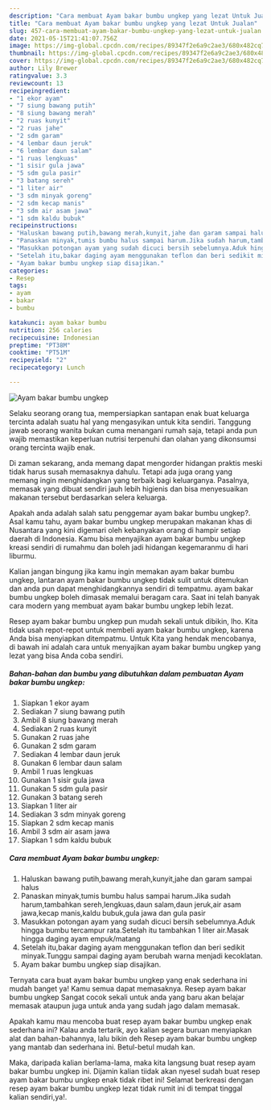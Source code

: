 ```yaml
---
description: "Cara membuat Ayam bakar bumbu ungkep yang lezat Untuk Jualan"
title: "Cara membuat Ayam bakar bumbu ungkep yang lezat Untuk Jualan"
slug: 457-cara-membuat-ayam-bakar-bumbu-ungkep-yang-lezat-untuk-jualan
date: 2021-05-15T21:41:07.756Z
image: https://img-global.cpcdn.com/recipes/89347f2e6a9c2ae3/680x482cq70/ayam-bakar-bumbu-ungkep-foto-resep-utama.jpg
thumbnail: https://img-global.cpcdn.com/recipes/89347f2e6a9c2ae3/680x482cq70/ayam-bakar-bumbu-ungkep-foto-resep-utama.jpg
cover: https://img-global.cpcdn.com/recipes/89347f2e6a9c2ae3/680x482cq70/ayam-bakar-bumbu-ungkep-foto-resep-utama.jpg
author: Lily Brewer
ratingvalue: 3.3
reviewcount: 13
recipeingredient:
- "1 ekor ayam"
- "7 siung bawang putih"
- "8 siung bawang merah"
- "2 ruas kunyit"
- "2 ruas jahe"
- "2 sdm garam"
- "4 lembar daun jeruk"
- "6 lembar daun salam"
- "1 ruas lengkuas"
- "1 sisir gula jawa"
- "5 sdm gula pasir"
- "3 batang sereh"
- "1 liter air"
- "3 sdm minyak goreng"
- "2 sdm kecap manis"
- "3 sdm air asam jawa"
- "1 sdm kaldu bubuk"
recipeinstructions:
- "Haluskan bawang putih,bawang merah,kunyit,jahe dan garam sampai halus"
- "Panaskan minyak,tumis bumbu halus sampai harum.Jika sudah harum,tambahkan sereh,lengkuas,daun salam,daun jeruk,air asam jawa,kecap manis,kaldu bubuk,gula jawa dan gula pasir"
- "Masukkan potongan ayam yang sudah dicuci bersih sebelumnya.Aduk hingga bumbu tercampur rata.Setelah itu tambahkan 1 liter air.Masak hingga daging ayam empuk/matang"
- "Setelah itu,bakar daging ayam menggunakan teflon dan beri sedikit minyak.Tunggu sampai daging ayam berubah warna menjadi kecoklatan."
- "Ayam bakar bumbu ungkep siap disajikan."
categories:
- Resep
tags:
- ayam
- bakar
- bumbu

katakunci: ayam bakar bumbu 
nutrition: 256 calories
recipecuisine: Indonesian
preptime: "PT38M"
cooktime: "PT51M"
recipeyield: "2"
recipecategory: Lunch

---
```



![Ayam bakar bumbu ungkep](https://img-global.cpcdn.com/recipes/89347f2e6a9c2ae3/680x482cq70/ayam-bakar-bumbu-ungkep-foto-resep-utama.jpg)

Selaku seorang orang tua, mempersiapkan santapan enak buat keluarga tercinta adalah suatu hal yang mengasyikan untuk kita sendiri. Tanggung jawab seorang  wanita bukan cuma menangani rumah saja, tetapi anda pun wajib memastikan keperluan nutrisi terpenuhi dan olahan yang dikonsumsi orang tercinta wajib enak.

Di zaman  sekarang, anda memang dapat mengorder hidangan praktis meski tidak harus susah memasaknya dahulu. Tetapi ada juga orang yang memang ingin menghidangkan yang terbaik bagi keluarganya. Pasalnya, memasak yang dibuat sendiri jauh lebih higienis dan bisa menyesuaikan makanan tersebut berdasarkan selera keluarga. 



Apakah anda adalah salah satu penggemar ayam bakar bumbu ungkep?. Asal kamu tahu, ayam bakar bumbu ungkep merupakan makanan khas di Nusantara yang kini digemari oleh kebanyakan orang di hampir setiap daerah di Indonesia. Kamu bisa menyajikan ayam bakar bumbu ungkep kreasi sendiri di rumahmu dan boleh jadi hidangan kegemaranmu di hari liburmu.

Kalian jangan bingung jika kamu ingin memakan ayam bakar bumbu ungkep, lantaran ayam bakar bumbu ungkep tidak sulit untuk ditemukan dan anda pun dapat menghidangkannya sendiri di tempatmu. ayam bakar bumbu ungkep boleh dimasak memalui beragam cara. Saat ini telah banyak cara modern yang membuat ayam bakar bumbu ungkep lebih lezat.

Resep ayam bakar bumbu ungkep pun mudah sekali untuk dibikin, lho. Kita tidak usah repot-repot untuk membeli ayam bakar bumbu ungkep, karena Anda bisa menyiapkan ditempatmu. Untuk Kita yang hendak mencobanya, di bawah ini adalah cara untuk menyajikan ayam bakar bumbu ungkep yang lezat yang bisa Anda coba sendiri.

<!--inarticleads1-->

##### Bahan-bahan dan bumbu yang dibutuhkan dalam pembuatan Ayam bakar bumbu ungkep:

1. Siapkan 1 ekor ayam
1. Sediakan 7 siung bawang putih
1. Ambil 8 siung bawang merah
1. Sediakan 2 ruas kunyit
1. Gunakan 2 ruas jahe
1. Gunakan 2 sdm garam
1. Sediakan 4 lembar daun jeruk
1. Gunakan 6 lembar daun salam
1. Ambil 1 ruas lengkuas
1. Gunakan 1 sisir gula jawa
1. Gunakan 5 sdm gula pasir
1. Gunakan 3 batang sereh
1. Siapkan 1 liter air
1. Sediakan 3 sdm minyak goreng
1. Siapkan 2 sdm kecap manis
1. Ambil 3 sdm air asam jawa
1. Siapkan 1 sdm kaldu bubuk




<!--inarticleads2-->

##### Cara membuat Ayam bakar bumbu ungkep:

1. Haluskan bawang putih,bawang merah,kunyit,jahe dan garam sampai halus
1. Panaskan minyak,tumis bumbu halus sampai harum.Jika sudah harum,tambahkan sereh,lengkuas,daun salam,daun jeruk,air asam jawa,kecap manis,kaldu bubuk,gula jawa dan gula pasir
1. Masukkan potongan ayam yang sudah dicuci bersih sebelumnya.Aduk hingga bumbu tercampur rata.Setelah itu tambahkan 1 liter air.Masak hingga daging ayam empuk/matang
1. Setelah itu,bakar daging ayam menggunakan teflon dan beri sedikit minyak.Tunggu sampai daging ayam berubah warna menjadi kecoklatan.
1. Ayam bakar bumbu ungkep siap disajikan.




Ternyata cara buat ayam bakar bumbu ungkep yang enak sederhana ini mudah banget ya! Kamu semua dapat memasaknya. Resep ayam bakar bumbu ungkep Sangat cocok sekali untuk anda yang baru akan belajar memasak ataupun juga untuk anda yang sudah jago dalam memasak.

Apakah kamu mau mencoba buat resep ayam bakar bumbu ungkep enak sederhana ini? Kalau anda tertarik, ayo kalian segera buruan menyiapkan alat dan bahan-bahannya, lalu bikin deh Resep ayam bakar bumbu ungkep yang mantab dan sederhana ini. Betul-betul mudah kan. 

Maka, daripada kalian berlama-lama, maka kita langsung buat resep ayam bakar bumbu ungkep ini. Dijamin kalian tiidak akan nyesel sudah buat resep ayam bakar bumbu ungkep enak tidak ribet ini! Selamat berkreasi dengan resep ayam bakar bumbu ungkep lezat tidak rumit ini di tempat tinggal kalian sendiri,ya!.

